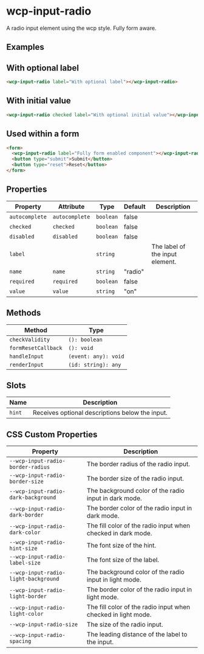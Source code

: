 # wcp-input-radio

A radio input element using the wcp style. Fully form aware.

## Examples

## With optional label

```html
<wcp-input-radio label="With optional label"></wcp-input-radio>
```

## With initial value

```html
<wcp-input-radio checked label="With optional initial value"></wcp-input-radio>
```

## Used within a form

```html
<form>
  <wcp-input-radio label="Fully form enabled component"></wcp-input-radio>
  <button type="submit">Submit</button>
  <button type="reset">Reset</button>
</form>
```

## Properties

| Property       | Attribute      | Type      | Default | Description                     |
|----------------|----------------|-----------|---------|---------------------------------|
| `autocomplete` | `autocomplete` | `boolean` | false   |                                 |
| `checked`      | `checked`      | `boolean` | false   |                                 |
| `disabled`     | `disabled`     | `boolean` | false   |                                 |
| `label`        |                | `string`  |         | The label of the input element. |
| `name`         | `name`         | `string`  | "radio" |                                 |
| `required`     | `required`     | `boolean` | false   |                                 |
| `value`        | `value`        | `string`  | "on"    |                                 |

## Methods

| Method              | Type                 |
|---------------------|----------------------|
| `checkValidity`     | `(): boolean`        |
| `formResetCallback` | `(): void`           |
| `handleInput`       | `(event: any): void` |
| `renderInput`       | `(id: string): any`  |

## Slots

| Name   | Description                                     |
|--------|-------------------------------------------------|
| `hint` | Receives optional descriptions below the input. |

## CSS Custom Properties

| Property                             | Description                                      |
|--------------------------------------|--------------------------------------------------|
| `--wcp-input-radio-border-radius`    | The border radius of the radio input.            |
| `--wcp-input-radio-border-size`      | The border size of the radio input.              |
| `--wcp-input-radio-dark-background`  | The background color of the radio input in dark mode. |
| `--wcp-input-radio-dark-border`      | The border color of the radio input in dark mode. |
| `--wcp-input-radio-dark-color`       | The fill color of the radio input when checked in dark mode. |
| `--wcp-input-radio-hint-size`        | The font size of the hint.                       |
| `--wcp-input-radio-label-size`       | The font size of the label.                      |
| `--wcp-input-radio-light-background` | The background color of the radio input in light mode. |
| `--wcp-input-radio-light-border`     | The border color of the radio input in light mode. |
| `--wcp-input-radio-light-color`      | The fill color of the radio input when checked in light mode. |
| `--wcp-input-radio-size`             | The size of the radio input.                     |
| `--wcp-input-radio-spacing`          | The leading distance of the label to the input.  |
